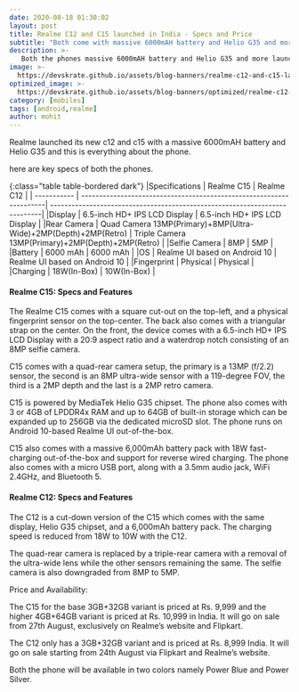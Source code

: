 ```yaml
---
date: 2020-08-18 01:30:02
layout: post
title: Realme C12 and C15 launched in India - Specs and Price
subtitle: "Both come with massive 6000mAH battery and Helio G35 and more."
description: >-
   Both the phones massive 6000mAH battery and Helio G35 and more launched in India here is everything you need to know.
image: >-
  https://devskrate.github.io/assets/blog-banners/realme-c12-and-c15-launch-in-india.jpg
optimized_image: >-
  https://devskrate.github.io/assets/blog-banners/optimized/realme-c12-and-c15-launch-in-india.webp
category: [mobiles]
tags: [android,realme]
author: mohit
---
```

Realme launched its new c12 and c15 with a massive 6000mAH battery and Helio G35 and this is everything about the phone.

here are key specs of both the phones.

{:class="table table-bordered dark"}
|Specifications    | Realme C15                                                          | Realme C12                                                                 |
| -----------      | --------------------------------------------------------------------| ---------------------------------------------------------------------------|
|Display           | 6.5-inch HD+ IPS LCD Display                                        | 6.5-inch HD+ IPS LCD Display                                               |
|Rear Camera       | Quad Camera 13MP(Primary)+8MP(Ultra-Wide)+2MP(Depth)+2MP(Retro)     | Triple Camera 13MP(Primary)+2MP(Depth)+2MP(Retro)                          |
|Selfie Camera     | 8MP                                                                 | 5MP                                                                        |
|Battery           | 6000 mAh                                                            | 6000 mAh                                                                   |
|OS                | Realme UI based on Android 10                                       | Realme UI based on Android 10                                              |
|Fingerprint       | Physical                                                            | Physical                                                                   |
|Charging          | 18W(In-Box)                                                         | 10W(In-Box)                                                                |

#### Realme C15: Specs and Features
The Realme C15 comes with a square cut-out on the top-left, and a physical fingerprint sensor on the top-center. The back also comes with a triangular strap on the center. On the front, the device comes with a 6.5-inch HD+ IPS LCD Display with a 20:9 aspect ratio and a waterdrop notch consisting of an 8MP selfie camera.

C15 comes with a quad-rear camera setup, the primary is a 13MP (f/2.2) sensor, the second is an 8MP ultra-wide sensor with a 119-degree FOV, the third is a 2MP depth and the last is a 2MP retro camera.

C15 is powered by MediaTek Helio G35 chipset. The phone also comes with 3 or 4GB of LPDDR4x RAM and up to 64GB of built-in storage which can be expanded up to 256GB via the dedicated microSD slot. The phone runs on Android 10-based Realme UI out-of-the-box.

C15 also comes with a massive 6,000mAh battery pack with 18W fast-charging out-of-the-box and support for reverse wired charging. The phone also comes with a micro USB port, along with a 3.5mm audio jack, WiFi 2.4GHz, and Bluetooth 5.

#### Realme C12: Specs and Features

The C12 is a cut-down version of the C15 which comes with the same display, Helio G35 chipset, and a 6,000mAh battery pack. The charging speed is reduced from 18W to 10W with the C12.

The quad-rear camera is replaced by a triple-rear camera with a removal of the ultra-wide lens while the other sensors remaining the same. The selfie camera is also downgraded from 8MP to 5MP.

Price and Availability:

The C15 for the base 3GB+32GB variant is priced at Rs. 9,999 and the higher 4GB+64GB variant is priced at Rs. 10,999 in India. It will go on sale from 27th August, exclusively on Realme’s website and Flipkart.

The C12 only has a 3GB+32GB variant and is priced at Rs. 8,999 India. It will go on sale starting from 24th August via Flipkart and Realme’s website.

Both the phone will be available in two colors namely Power Blue and Power Silver.
